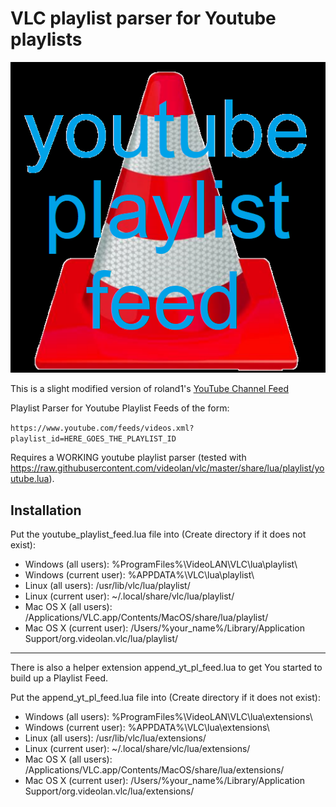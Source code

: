 # VLC playlist parser for Youtube playlists

![VLC playlist feed](https://github.com/AppTesterMC/youtube-playlist.lua/blob/master/doc/logo.png?raw=true)

This is a slight modified version of roland1's [YouTube Channel Feed](https://www.opendesktop.org/p/1412578)

Playlist Parser for Youtube Playlist Feeds of the form:

`https://www.youtube.com/feeds/videos.xml?playlist_id=HERE_GOES_THE_PLAYLIST_ID `

Requires a WORKING youtube playlist parser
(tested with https://raw.githubusercontent.com/videolan/vlc/master/share/lua/playlist/youtube.lua).

## Installation

Put the youtube_playlist_feed.lua file into (Create directory if it does not exist):
* Windows (all users): %ProgramFiles%\VideoLAN\VLC\lua\playlist\
* Windows (current user): %APPDATA%\VLC\lua\playlist\
* Linux (all users): /usr/lib/vlc/lua/playlist/
* Linux (current user): ~/.local/share/vlc/lua/playlist/
* Mac OS X (all users): /Applications/VLC.app/Contents/MacOS/share/lua/playlist/
* Mac OS X (current user): /Users/%your_name%/Library/Application Support/org.videolan.vlc/lua/playlist/


---------------------------------------------------------------------------------


There is also a helper extension append_yt_pl_feed.lua to get You started to build up a Playlist Feed.

Put the append_yt_pl_feed.lua file into (Create directory if it does not exist):
* Windows (all users): %ProgramFiles%\VideoLAN\VLC\lua\extensions\
* Windows (current user): %APPDATA%\VLC\lua\extensions\
* Linux (all users): /usr/lib/vlc/lua/extensions/
* Linux (current user): ~/.local/share/vlc/lua/extensions/
* Mac OS X (all users): /Applications/VLC.app/Contents/MacOS/share/lua/extensions/
* Mac OS X (current user): /Users/%your_name%/Library/Application Support/org.videolan.vlc/lua/extensions/
